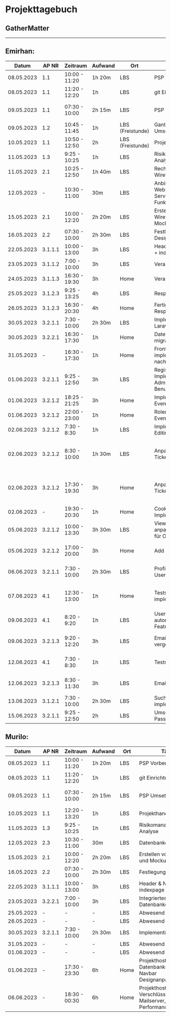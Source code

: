 # Projekttagebuch
## GatherMatter
---

## Emirhan:

Datum | AP NR | Zeitraum | Aufwand | Ort | Tätigkeit | Probleme | Quellen  
------|-------|----------|---------|-----|-----------|----------|--------
08.05.2023|1.1|10:00 - 11:20| 1h 20m | LBS | PSP Vorbereitung | - | -
08.05.2023|1.1|11:20 - 12:20| 1h | LBS | git Einrichtung | - | -
09.05.2023|1.1|07:30 - 10:00| 2h 15m | LBS | PSP Umsetzung | - | Diverses aus Eduvidual
09.05.2023|1.2|10:45 - 11:45| 1h | LBS (Freistunde) | Gantt-Chart Umsetzung | - | -
10.05.2023|1.1|10:50 - 12:50| 2h | LBS (Freistunde) | Projekthandbuch | - | -
11.05.2023|1.3|9:25 - 10:25| 1h | LBS | Risikomanagement Analyse | - | -
11.05.2023|2.1|10:25 - 12:50| 1h 40m | LBS | Recherche Wireframes/Mockups  | - | -
12.05.2023| - | 10:30 - 11:00 | 30m | LBS | Anbindung Webspace FTP Server + Funktionstest | - | -
15.05.2023|2.1| 10:00 - 12:20 | 2h 20m | LBS | Erstellen von Wireframes und Mockups | - | -
16.05.2023|2.2| 07:30 - 10:00 | 2h 30m | LBS | Festlegung des UI Design | - | -
22.05.2023|3.1.1.1| 10:00 - 13:00 | 3h | LBS | Header & Navigation + indexpage | - | -
23.05.2023|3.1.1.2| 7:00 - 10:00 | 3h | LBS | Veranstaltungskarten | - | Diverses aus Dokus
24.05.2023|3.1.1.3| 16:30 - 19:30 | 3h | Home | Veranstaltungsdetails | - | Diverses aus Dokus
25.05.2023|3.1.2.3| 9:25 - 13:25 | 4h | LBS | Responsivdesign | - | Bootstrap Dokus
26.05.2023|3.1.2.3| 16:30 - 20:30 | 4h | Home | Fertigstellung Responsivdesign | - | Bootstrap Dokus
30.05.2023|3.2.1.1| 7:30 - 10:00 | 2h 30m | LBS | Implementierung Laravel | - | Laravel Dokus
30.05.2023|3.2.2.1| 16:30 - 17:30 | 1h | Home | Datenbank migrationen (User)| - | Laravel Dokus
31.05.2023| - | 16:30 - 17:30 | 1h | Home | Frontend implementierung nach Laravel | - | -
01.06.2023|3.2.1.1| 9:25 - 12:50 | 3h | LBS | Register/Login + Implementierung Adminpanel für Benutzermangement  | - | Laravel Dokus
01.06.2023|3.2.1.2| 18:25 - 21:25 | 3h | Home | Implementierung Events | - | Laravel Dokus
01.06.2023|3.2.1.2| 22:00 - 23:00 | 1h | Home | Rolemangement für Events angepasst | - | Laravel Dokus
02.06.2023|3.2.1.2| 7:30 - 8:30 | 1h | LBS | Implementierung Editing für Admin | - | Laravel Dokus
02.06.2023|3.2.1.2| 8:30 - 10:00 | 1h 30m | LBS | Anpassung Event & Ticket erstellung | - | Laravel Dokus und Diverse Video Tutorials
02.06.2023|3.2.1.2| 17:30 - 19:30 | 3h | Home | Anpassung Event & Ticket erstellung | - | Laravel Dokus und Diverse Video Tutorials
02.06.2023| - | 19:30 - 20:30 | 1h | Home | Cookie Implementierung | - | Diverse Webtutorials
05.06.2023| 3.2.1.2 | 10:00 - 13:30 | 3h 30m | LBS | View und Logik anpassung in Events für Organizer| - | Diverse Webtutorial
05.06.2023| 3.2.1.2 | 17:00 - 20:00 | 3h | Home | Add Image funktion | - | Diverse Laravel Dokus
06.06.2023 | 3.2.1.1 | 7:30 - 10:00 | 2h 30m | LBS | Profil umsetzung für Users und Admins | - | Diverse Laravel Dokus
07.06.2023 | 4.1 | 12:30 - 13:00 | 1h | Home | Tests implementierung | Failed aufgrund fehlender Factory | -
09.06.2023 | 4.1 | 8:20 - 9:20 | 1h | LBS | User & Event automatisierter Featuretest | - | Diverses aus Laravel Dokus
09.06.2023 | 3.2.1.3 | 9:20 - 12:20 | 3h | LBS | Email Password vergessen | - | Diverses aus Laravel Dokus
12.06.2023 | 4.1 | 7:30 - 8:30 | 1h | LBS | Tests Anpassung | - | Diverses aus Laravel Dokus
12.06.2023 | 3.2.1.3 | 8:30 - 11:30 | 3h | LBS | Email verifizierung | - | Diverse Larvel Dokus
13.06.2023 | 3.1.2.1 |7:30 - 10:00 | 2h 30m | LBS | Suchfunktion implementiert | - | Javascript Dokus
15.06.2023 | 3.2.1.1 | 9:25 - 12:50 | 2h | LBS | Umsetzung Passwortrichtlinien | - | -







## Murilo:

Datum | AP NR | Zeitraum | Aufwand | Ort | Tätigkeit | Probleme | Quellen  
------|-------|----------|---------|-----|-----------|----------|--------
08.05.2023|1.1|10:00 - 11:20| 1h 20m | LBS | PSP Vorbereitung | - | -
08.05.2023|1.1|11:20 - 12:20| 1h | LBS | git Einrichtung | - | -
09.05.2023|1.1|07:30 - 10:00| 2h 15m | LBS | PSP Umsetzung | - | Diverses aus Eduvidual
10.05.2023|1.1|12:20 - 13:20| 1h | LBS | Projekthandbuch | - | -
11.05.2023|1.3|9:25 - 10:25 | 1h | LBS | Risikomanagement Analyse | - | -
12.05.2023|2.3|10:30 - 11:00 | 30m | LBS | Datenbankdesign | - | -
15.05.2023|2.1|10:00 - 12:20 | 2h 20m | LBS | Erstellen von Wireframes und Mockups | - | -
16.05.2023|2.2| 07:30 - 10:00 | 2h 30m | LBS | Festlegung des UI Design | - | -
22.05.2023|3.1.1.1| 10:00 - 13:00 | 3h | LBS | Header & Navigation + indexpage | - | -
23.05.2023|3.2.2.1| 7:00 - 10:00 | 3h | LBS | Integriertes Datenbankdesign | - | -
25.05.2023| - | - | - | LBS | Abwesend | - | -
26.05.2023| - | - | - | LBS | Abwesend | - | -
30.05.2023|3.2.1.1| 7:30 - 10:00 | 2h 30m | LBS | Implementierung Laravel | - | Laravel Dokus
31.05.2023| - | - | - | LBS | Abwesend | - | -
01.06.2023| - | - | - | LBS | Abwesend | - | -
01.06.2023| - | 17:30 - 23:30 | 6h | Home | Projekthosting, Datenbanküberarbeitung, Navbar Designanpassungen | - |
06.06.2023| - | 18:30 - 00:30 | 6h | Home | Projekthosting, Verschlüsselung über SSL, Mailserver, Performanceoptimierungen | - |
